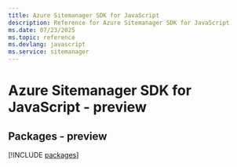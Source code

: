 ```yaml
---
title: Azure Sitemanager SDK for JavaScript
description: Reference for Azure Sitemanager SDK for JavaScript
ms.date: 07/23/2025
ms.topic: reference
ms.devlang: javascript
ms.service: sitemanager
---
```

# Azure Sitemanager SDK for JavaScript - preview
## Packages - preview
[!INCLUDE [packages](sitemanager-index.md)]